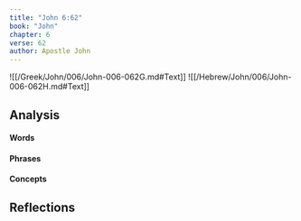 ```yaml
---
title: "John 6:62"
book: "John"
chapter: 6
verse: 62
author: Apostle John
---
```

![[/Greek/John/006/John-006-062G.md#Text]]
![[/Hebrew/John/006/John-006-062H.md#Text]]

## Analysis

#### Words

#### Phrases

#### Concepts

## Reflections
